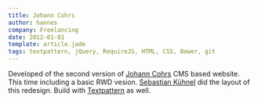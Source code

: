 ```yaml
---                
title: Johann Cohrs
author: hannes
company: Freelancing
date: 2012-01-01
template: article.jade
tags: textpattern, jQuery, RequireJS, HTML, CSS, Bower, git
---
```


Developed of the second version of [Johann Cohrs][3] CMS based website. This time including a basic RWD vesion. [Sebastian Kühnel][2] did the layout of this redesign.
Build with [Textpattern][1] as well.

[1]: http://textpattern.com
[2]: http://www.sebastiankuehnel.com
[3]: http://www.johanncohrs.com
